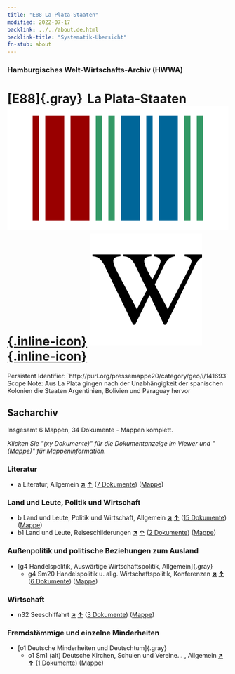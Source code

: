 ```yaml
---
title: "E88 La Plata-Staaten"
modified: 2022-07-17
backlink: ../../about.de.html
backlink-title: "Systematik-Übersicht"
fn-stub: about
---
```


### Hamburgisches Welt-Wirtschafts-Archiv (HWWA)

# [E88]{.gray}&#8201; La Plata-Staaten &#160; [![Wikidata](/images/Wikidata-logo.svg "Wikidata"){.inline-icon}](http://www.wikidata.org/entity/Q738144) [![Wikipedia](/images/Wikipedia-W.svg "Wikipedia"){.inline-icon}](https://de.wikipedia.org/wiki/Vereinigte_Provinzen_des_R%C3%ADo_de_la_Plata)

<div class="hint">Persistent Identifier: `http://purl.org/pressemappe20/category/geo/i/141693`</div>

<div class="hint">
Scope Note: Aus La Plata gingen nach der Unabhängigkeit der spanischen Kolonien die Staaten Argentinien, Bolivien und Paraguay hervor
</div>





## Sacharchiv






Insgesamt 6 Mappen, 34 Dokumente - Mappen komplett.

_Klicken Sie "(xy Dokumente)" für die Dokumentanzeige im Viewer und "(Mappe)" für Mappeninformation._




### Literatur

- a Literatur, Allgemein [**&nearr;**](../../../subject/i/142393/about.de.html "Literatur, Allgemein (in der ganzen Welt)") [**&uarr;**](../../../subject/about.de.html#a "Sachsystematik") (<a href="https://pm20.zbw.eu/iiifview/folder/sh/141693,142393" title="über: La Plata-Staaten : Literatur, Allgemein" target="_blank">7 Dokumente</a>) ([Mappe](../../../../folder/sh/1416xx/141693/1423xx/142393/about.de.html))

### Land und Leute, Politik und Wirtschaft

- b Land und Leute, Politik und Wirtschaft, Allgemein [**&nearr;**](../../../subject/i/144196/about.de.html "Land und Leute, Politik und Wirtschaft, Allgemein (in der ganzen Welt)") [**&uarr;**](../../../subject/about.de.html#b "Sachsystematik") (<a href="https://pm20.zbw.eu/iiifview/folder/sh/141693,144196" title="über: La Plata-Staaten : Land und Leute, Politik und Wirtschaft, Allgemein" target="_blank">15 Dokumente</a>) ([Mappe](../../../../folder/sh/1416xx/141693/1441xx/144196/about.de.html))
- b1 Land und Leute, Reiseschilderungen [**&nearr;**](../../../subject/i/144197/about.de.html "Land und Leute, Reiseschilderungen (in der ganzen Welt)") [**&uarr;**](../../../subject/about.de.html#b1 "Sachsystematik") (<a href="https://pm20.zbw.eu/iiifview/folder/sh/141693,144197" title="über: La Plata-Staaten : Land und Leute, Reiseschilderungen" target="_blank">2 Dokumente</a>) ([Mappe](../../../../folder/sh/1416xx/141693/1441xx/144197/about.de.html))

### Außenpolitik und politische Beziehungen zum Ausland

- [g4 Handelspolitik, Auswärtige Wirtschaftspolitik, Allgemein]{.gray}
  - g4 Sm20 Handelspolitik u. allg. Wirtschaftspolitik, Konferenzen [**&nearr;**](../../../subject/i/150373/about.de.html "Handelspolitik u. allg. Wirtschaftspolitik, Konferenzen (in der ganzen Welt)") [**&uarr;**](../../../subject/about.de.html#g4_Sm20 "Sachsystematik") (<a href="https://pm20.zbw.eu/iiifview/folder/sh/141693,150373" title="über: La Plata-Staaten : Handelspolitik u. allg. Wirtschaftspolitik, Konferenzen " target="_blank">6 Dokumente</a>) ([Mappe](../../../../folder/sh/1416xx/141693/1503xx/150373/about.de.html))

### Wirtschaft

- n32 Seeschiffahrt [**&nearr;**](../../../subject/i/145567/about.de.html "Seeschiffahrt (in der ganzen Welt)") [**&uarr;**](../../../subject/about.de.html#n32 "Sachsystematik") (<a href="https://pm20.zbw.eu/iiifview/folder/sh/141693,145567" title="über: La Plata-Staaten : Seeschiffahrt" target="_blank">3 Dokumente</a>) ([Mappe](../../../../folder/sh/1416xx/141693/1455xx/145567/about.de.html))

### Fremdstämmige und einzelne Minderheiten

- [o1 Deutsche Minderheiten und Deutschtum]{.gray}
  - o1 Sm1 (alt) Deutsche Kirchen, Schulen und Vereine... , Allgemein [**&nearr;**](../../../subject/i/145910/about.de.html "Deutsche Kirchen, Schulen und Vereine... , Allgemein (in der ganzen Welt)") [**&uarr;**](../../../subject/about.de.html#o1_Sm1_(alt) "Sachsystematik") (<a href="https://pm20.zbw.eu/iiifview/folder/sh/141693,145910" title="über: La Plata-Staaten : Deutsche Kirchen, Schulen und Vereine... , Allgemein" target="_blank">1 Dokumente</a>) ([Mappe](../../../../folder/sh/1416xx/141693/1459xx/145910/about.de.html))







